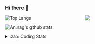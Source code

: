 ### Hi there 👋

<!--
**tao8687/tao8687** is a ✨ _special_ ✨ repository because its `README.md` (this file) appears on your GitHub profile.

Here are some ideas to get you started:

- 🔭 I’m currently working on ...
- 🌱 I’m currently learning ...
- 👯 I’m looking to collaborate on ...
- 🤔 I’m looking for help with ...
- 💬 Ask me about ...
- 📫 How to reach me: ...
- 😄 Pronouns: ...
- ⚡ Fun fact: ...
-->

<img align='right' src="https://media.giphy.com/media/M9gbBd9nbDrOTu1Mqx/giphy.gif" width="240">

  
![Top Langs](https://github-readme-stats.vercel.app/api/top-langs/?username=tao8687&layout=compact&title_color=23238E&text_color=A67D3D)

![Anurag's github stats](https://github-readme-stats.vercel.app/api?username=tao8687&show_icons=true&&text_color=A67D3D&title_color=23238E&show_icons=false&count_private=true&hide=stars)

<details>
  <summary>:zap: Coding Stats</summary>
  <br>
    
<!--START_SECTION:waka-->
![Code Time](http://img.shields.io/badge/Code%20Time-1%2C309%20hrs%2055%20mins-blue)

![Profile Views](http://img.shields.io/badge/Profile%20Views-0-blue)

**🐱 My GitHub Data** 

> 📦 1.5 MB Used in GitHub's Storage 
 > 
> 🏆 155 Contributions in the Year 2023
 > 
> 🚫 Not Opted to Hire
 > 
> 📜 50 Public Repositories 
 > 
> 🔑 22 Private Repositories 
 > 
**I'm an Early 🐤** 

```text
🌞 Morning                1023 commits        █████████████████████░░░░   83.37 % 
🌆 Daytime                84 commits          ██░░░░░░░░░░░░░░░░░░░░░░░   06.85 % 
🌃 Evening                116 commits         ██░░░░░░░░░░░░░░░░░░░░░░░   09.45 % 
🌙 Night                  4 commits           ░░░░░░░░░░░░░░░░░░░░░░░░░   00.33 % 
```
📅 **I'm Most Productive on Wednesday** 

```text
Monday                   177 commits         ████░░░░░░░░░░░░░░░░░░░░░   14.43 % 
Tuesday                  164 commits         ███░░░░░░░░░░░░░░░░░░░░░░   13.37 % 
Wednesday                230 commits         █████░░░░░░░░░░░░░░░░░░░░   18.74 % 
Thursday                 155 commits         ███░░░░░░░░░░░░░░░░░░░░░░   12.63 % 
Friday                   173 commits         ████░░░░░░░░░░░░░░░░░░░░░   14.10 % 
Saturday                 168 commits         ███░░░░░░░░░░░░░░░░░░░░░░   13.69 % 
Sunday                   160 commits         ███░░░░░░░░░░░░░░░░░░░░░░   13.04 % 
```


📊 **This Week I Spent My Time On** 

```text
🕑︎ Time Zone: Asia/Shanghai

💬 Programming Languages: 
C                        7 hrs 24 mins       ████████████░░░░░░░░░░░░░   49.09 % 
Text                     3 hrs 9 mins        █████░░░░░░░░░░░░░░░░░░░░   20.96 % 
Bash                     1 hr 49 mins        ███░░░░░░░░░░░░░░░░░░░░░░   12.06 % 
Python                   1 hr 41 mins        ███░░░░░░░░░░░░░░░░░░░░░░   11.22 % 
Makefile                 55 mins             ██░░░░░░░░░░░░░░░░░░░░░░░   06.12 % 

🔥 Editors: 
VS Code                  15 hrs 5 mins       █████████████████████████   100.00 % 

🐱‍💻 Projects: 
vc0768                   13 hrs 3 mins       ██████████████████████░░░   86.50 % 
TS0845_208               2 hrs 2 mins        ███░░░░░░░░░░░░░░░░░░░░░░   13.50 % 

💻 Operating System: 
Linux                    15 hrs 5 mins       █████████████████████████   100.00 % 
```

**I Mostly Code in Python** 

```text
Python                   9 repos             ████████░░░░░░░░░░░░░░░░░   31.03 % 
C++                      7 repos             ██████░░░░░░░░░░░░░░░░░░░   24.14 % 
JavaScript               2 repos             ██░░░░░░░░░░░░░░░░░░░░░░░   06.90 % 
Batchfile                1 repo              █░░░░░░░░░░░░░░░░░░░░░░░░   03.45 % 
HTML                     1 repo              █░░░░░░░░░░░░░░░░░░░░░░░░   03.45 % 
```



**Timeline**

![Lines of Code chart](https://raw.githubusercontent.com/tao8687/tao8687/master/assets/bar_graph.png)


 Last Updated on 02/06/2023 01:46:00 UTC
<!--END_SECTION:waka-->
</details>
